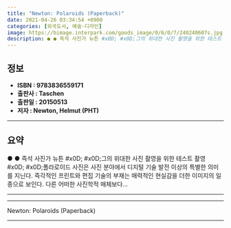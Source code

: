 ```yaml
---
title: "Newton: Polaroids (Paperback)"
date: 2021-04-26 03:34:54 +0900
categories: [외국도서, 예술-디자인]
image: https://bimage.interpark.com/goods_image/0/6/0/7/240240607s.jpg
description: ● ● 즉석 사진가 뉴튼 #x0D; #x0D;그의 위대한 사진 촬영을 위한 테스트 촬영 #x0D; #x0D;폴라로이드 사진은 사진 분야에서 디지털 기술 발전 이상의 특별한 의미를 지닌다. 즉각적인 프린트와 편집 기술의 부재는 매력적인 현실감을 더한 이미지의 일종으로 보인다. 다른 어
---
```


## **정보**

- **ISBN : 9783836559171**
- **출판사 : Taschen**
- **출판일 : 20150513**
- **저자 : Newton, Helmut (PHT)**

------



## **요약**

●  ●  즉석 사진가 뉴튼 #x0D; #x0D;그의 위대한 사진 촬영을 위한 테스트 촬영 #x0D; #x0D;폴라로이드 사진은 사진 분야에서 디지털 기술 발전 이상의 특별한 의미를 지닌다. 즉각적인 프린트와 편집 기술의 부재는 매력적인 현실감을 더한 이미지의 일종으로 보인다. 다른 어떠한 사진학적 매체보다... 

------



------


Newton: Polaroids (Paperback) 

------


